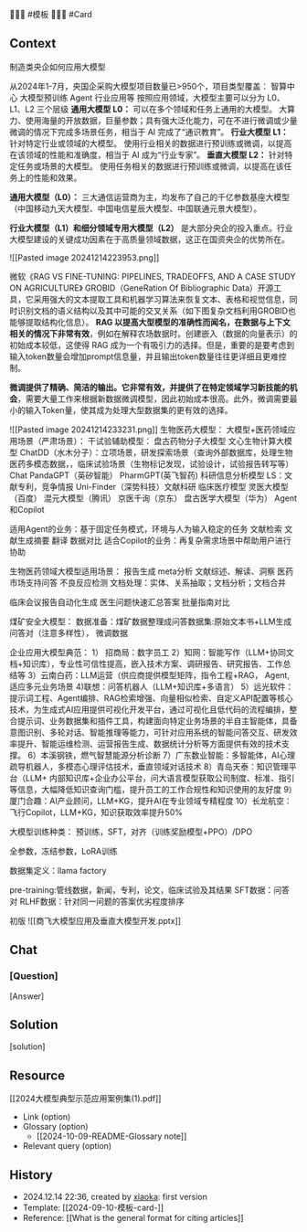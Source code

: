 💩💩💩 #模板 💩💩💩 #Card

## Context
制造类央企如何应用大模型

从2024年1-7月，央国企采购大模型项目数量已>950个，项目类型覆盖：
	智算中心
	大模型预训练
	Agent
	行业应用等
按照应用领域，大模型主要可以分为 L0、L1、L2 三个层级
	**通用大模型 L0：** 可以在多个领域和任务上通用的大模型。
	大算力、使用海量的开放数据，巨量参数；具有强大泛化能力，可在不进行微调或少量微调的情况下完成多场景任务，相当于 AI 完成了“通识教育”。
	**行业大模型 L1：** 针对特定行业或领域的大模型。
	使用行业相关的数据进行预训练或微调，以提高在该领域的性能和准确度，相当于 AI 成为“行业专家”。
	**垂直大模型 L2：** 针对特定任务或场景的大模型。
	使用任务相关的数据进行预训练或微调，以提高在该任务上的性能和效果。

**通用大模型（L0）：** 三大通信运营商为主，均发布了自己的千亿参数基座大模型（中国移动九天大模型、中国电信星辰大模型、中国联通元景大模型）。

**行业大模型（L1）和细分领域专用大模型（L2）** 是大部分央企的投入重点。行业大模型建设的关键成功因素在于高质量领域数据，这正在国资央企的优势所在。


![[Pasted image 20241214223953.png]]

微软《RAG VS FINE-TUNING: PIPELINES, TRADEOFFS, AND A CASE STUDY ON AGRICULTURE》
GROBID（GeneRation Of Bibliographic Data）开源工具，它采用强大的文本提取工具和机器学习算法来恢复文本、表格和视觉信息，同时识别文档的语义结构以及其中可能的交叉关系（如下图复杂文档利用GROBID也能够提取结构化信息）。
**RAG 以提高大型模型的准确性而闻名，在数据与上下文相关的情况下非常有效**，例如在解释农场数据时。创建嵌入（数据的向量表示）的初始成本较低，这使得 RAG 成为一个有吸引力的选择。但是，重要的是要考虑到输入token数量会增加prompt信息量，并且输出token数量往往更详细且更难控制。

**微调提供了精确、简洁的输出。它非常有效，并提供了在特定领域学习新技能的机会**，需要大量工作来根据新数据微调模型，因此初始成本很高。此外，微调需要最小的输入Token量，使其成为处理大型数据集的更有效的选择。


![[Pasted image 20241214233231.png]]
生物医药大模型：
大模型+医药领域应用场景（严肃场景）：
干试验辅助模型：
	盘古药物分子大模型
	文心生物计算大模型
	ChatDD（水木分子）：立项场景，研发探索场景（查询外部数据库，处理生物医药多模态数据，，临床试验场景（生物标记发现，试验设计，试验报告转写等）
	Chat PandaGPT（英矽智能）
	PharmGPT(英飞智药)
科研信息分析模型
	LS：文献专利，竞争情报
	Uni-Finder（深势科技）文献科研
临床医疗模型
	灵医大模型（百度）
	混元大模型（腾讯）
	京医千询（京东）
	盘古医学大模型（华为）
Agent和Copilot

适用Agent的业务：基于固定任务模式，环境与人为输入稳定的任务
	文献检索
	文献生成摘要
	翻译
	数据对比
适合Copilot的业务：再复杂需求场景中帮助用户进行协助

生物医药领域大模型适用场景：
	报告生成
	meta分析
	文献综述、解读、洞察 
	医药市场支持问答
	不良反应检测
文档处理：实体、关系抽取；文档分析；文档合并

临床会议报告自动化生成
医生问题快速汇总答案
批量指南对比


煤矿安全大模型：
	数据准备：煤矿数据整理成问答数据集:原始文本书+LLM生成问答对（注意多样性）， 微调数据

企业应用大模型典范：
	1） 招商局：数字员工
	2）知网：智能写作（LLM+协同文档+知识库），专业性可信性提高，嵌入技术方案、调研报告、研究报告、工作总结等
	3）云南白药：LLM运营（供应商提供模型矩阵，指令工程+RAG， Agent,适应多元业务场景
	4)联想：问答机器人（LLM+知识库+多语言）
	5）远光软件：提示词工程、Agent编排、RAG检索增强、向量相似检索、自定义API配置等核心技术，为生成式AI应用提供可视化开发平台，通过可视化且低代码的流程编排，整合提示词、业务数据集和插件工具，构建面向特定业务场景的半自主智能体，具备意图识别、多轮对话、智能推理等能力，可针对应用系统的智能问答交互、研发效率提升、智能运维检测、运营报告生成、数据统计分析等方面提供有效的技术支撑。
	6）本溪钢铁，燃气智慧能源分析诊断
	7）广东数业智能：多智能体，AI心理疏导机器人，多模态心理评估技术，垂直领域对话技术
	8）青岛天泰：知识管理平台（LLM+ 内部知识库+企业办公平台，问大语言模型获取公司制度、标准、指引等信息，大幅降低知识查询门槛，提升员工的工作合规性和知识使用的友好度
	9） 厦门合趣：AI产业顾问，LLM+KG，提升AI在专业领域专精程度
	10）长龙航空：飞行Copilot，LLM+KG，知识获取效率提升50%
	

大模型训练种类：
预训练，SFT，对齐（训练奖励模型+PPO）/DPO

全参数，冻结参数，LoRA训练

数据集定义：llama  factory 

pre-training:管线数据，新闻，专利，论文，临床试验及其结果
SFT数据：问答对
RLHF数据：针对同一问题的答案优劣程度排序

初版
![[商飞大模型应用及垂直大模型开发.pptx]]
## Chat

### [Question]

[Answer]

## Solution

[solution]

## Resource

[[2024大模型典型示范应用案例集(1).pdf]]
- Link (option)
- Glossary (option)
    - [[2024-10-09-README-Glossary note]]
- Relevant query (option)

## History

-  2024.12.14 22:36, created by [xiaoka](https://www.xiaokaup.com/): first version
- Template: [[2024-09-10-模板-card-<subject>]]
- Reference: [[What is the general format for citing articles]]
